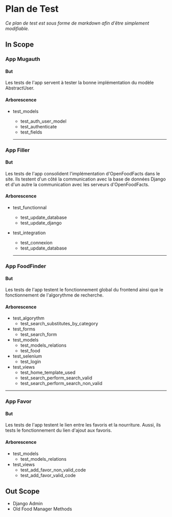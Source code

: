 # Plan de Test

*Ce plan de test est sous forme de markdown afin d'être simplement modifiable.*

## In Scope

### App Mugauth

#### But

Les tests de l'app <mugauth> servent à tester la bonne implémentation du modèle
AbstractUser.

#### Arborescence

- test_models
  - test_auth_user_model
  - test_authenticate
  - test_fields

  ---

### App Filler

#### But

Les tests de l'app <filler> consolident l'implémentation d'OpenFoodFacts dans
le site. Ils testent d'un côté la communication avec la base de données Django
et d'un autre la communication avec les serveurs d'OpenFoodFacts.

#### Arborescence

- test_functionnal
  - test_update_database
  - test_update_django
- test_integration
  - test_connexion
  - test_update_database

  ---

### App FoodFinder

#### But

Les tests de l'app <foodfinder> testent le fonctionnement global du frontend
ainsi que le fonctionnement de l'algorythme de recherche.

#### Arborescence

- test_algorythm
  - test_search_substitutes_by_category
- test_forms
  - test_search_form
- test_models
  - test_models_relations
  - test_food
- test_selenium
  - test_login
- test_views
  - test_home_template_used
  - test_search_perform_search_valid
  - test_search_perform_search_non_valid

---

### App Favor

#### But

Les tests de l'app <favor> testent le lien entre les favoris et la nourriture.
Aussi, ils tests le fonctionnement du lien d'ajout aux favoris.

#### Arborescence

- test_models
  - test_models_relations
- test_views
  - test_add_favor_non_valid_code
  - test_add_favor_valid_code

## Out Scope

- Django Admin
- Old Food Manager Methods
